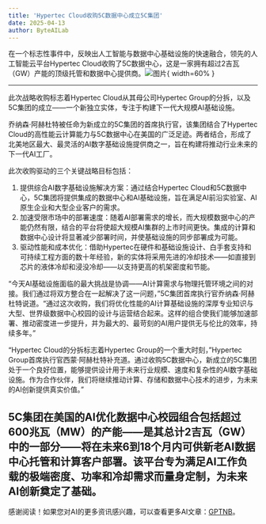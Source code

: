 ```yaml
---
title: 'Hypertec Cloud收购5C数据中心成立5C集团'
date: 2025-04-13
author: ByteAILab
---
```


在一个标志性事件中，反映出人工智能与数据中心基础设施的快速融合，领先的人工智能云平台Hypertec Cloud收购了5C数据中心，这是一家拥有超过2吉瓦（GW）产能的顶级托管和数据中心提供商。![图片](https://ai-techpark.com/wp-content/uploads/5C-Group.jpg){ width=60% }

---
此次战略收购标志着Hypertec Cloud从其母公司Hypertec Group的分拆，以及5C集团的成立——一个新独立实体，专注于构建下一代大规模AI基础设施。

乔纳森·阿赫杜特被任命为新成立的5C集团的首席执行官，该集团结合了Hypertec Cloud的高性能云计算能力与5C数据中心在美国的广泛足迹。两者结合，形成了北美地区最大、最灵活的AI数字基础设施提供商之一，旨在构建将推动行业未来的下一代AI工厂。

此次收购驱动的三个关键战略目标包括：
1. 提供综合AI数字基础设施解决方案：通过结合Hypertec Cloud和5C数据中心，5C集团将提供集成的数据中心和AI基础设施，旨在满足AI前沿实验室、AI原生企业和大型企业客户的需求。
2. 加速受限市场中的部署速度：随着AI部署需求的增长，而大规模数据中心的产能仍然有限，结合的平台将使超大规模AI集群的上市时间更快。集成的计算和数据中心设计将显著减少部署时间，并使基础设施的同步部署成为可能。
3. 驱动性能和成本优化：借助Hypertec在硬件和基础设施设计、白手套支持和可持续工程方面的数十年经验，新的实体将采用先进的冷却技术——如直接到芯片的液体冷却和浸没冷却——以支持更高的机架密度和节能。

“今天AI基础设施面临的最大挑战是协调——AI计算需求与物理托管环境之间的对接。我们通过将双方整合在一起解决了这一问题，”5C集团首席执行官乔纳森·阿赫杜特说道。“通过这次收购，我们将优化性能的AI计算基础设施的深厚专业知识与大型、世界级数据中心校园的设计与运营结合起来。这样的组合使我们能够加速部署、推动密度进一步提升，并为最大的、最苛刻的AI用户提供无与伦比的效率，持续多年。”

“Hypertec Cloud的分拆标志着Hypertec Group的一个重大时刻，”Hypertec Group首席执行官西蒙·阿赫杜特补充道。通过收购5C数据中心，新成立的5C集团处于一个良好位置，能够提供设计用于未来行业规模、速度和复杂性的AI数字基础设施。作为合作伙伴，我们将继续推动计算、存储和数据中心技术的进步，为未来的AI创新提供真实价值。”

5C集团在美国的AI优化数据中心校园组合包括超过600兆瓦（MW）的产能——是其总计2吉瓦（GW）中的一部分——将在未来6到18个月内可供新老AI数据中心托管和计算客户部署。该平台专为满足AI工作负载的极端密度、功率和冷却需求而量身定制，为未来AI创新奠定了基础。
---
感谢阅读！如果您对AI的更多资讯感兴趣，可以查看更多AI文章：[GPTNB](https://gptnb.com)。